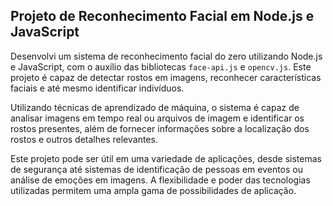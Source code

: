 ## Projeto de Reconhecimento Facial em Node.js e JavaScript

Desenvolvi um sistema de reconhecimento facial do zero utilizando Node.js e JavaScript, com o auxílio das bibliotecas `face-api.js` e `opencv.js`. Este projeto é capaz de detectar rostos em imagens, reconhecer características faciais e até mesmo identificar indivíduos.

Utilizando técnicas de aprendizado de máquina, o sistema é capaz de analisar imagens em tempo real ou arquivos de imagem e identificar os rostos presentes, além de fornecer informações sobre a localização dos rostos e outros detalhes relevantes.

Este projeto pode ser útil em uma variedade de aplicações, desde sistemas de segurança até sistemas de identificação de pessoas em eventos ou análise de emoções em imagens. A flexibilidade e poder das tecnologias utilizadas permitem uma ampla gama de possibilidades de aplicação.
